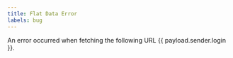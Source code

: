 ```yaml
---
title: Flat Data Error
labels: bug
---
```


An error occurred when fetching the following URL {{ payload.sender.login }}.
